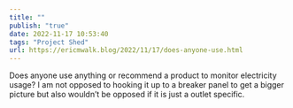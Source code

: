 ```yaml
---
title: ""
publish: "true"
date: 2022-11-17 10:53:40
tags: "Project Shed"
url: https://ericmwalk.blog/2022/11/17/does-anyone-use.html
---
```


Does anyone use anything or recommend a product to monitor electricity usage? I am not opposed to hooking it up to a breaker panel to get a bigger picture but also wouldn’t be opposed if it is just a outlet specific.